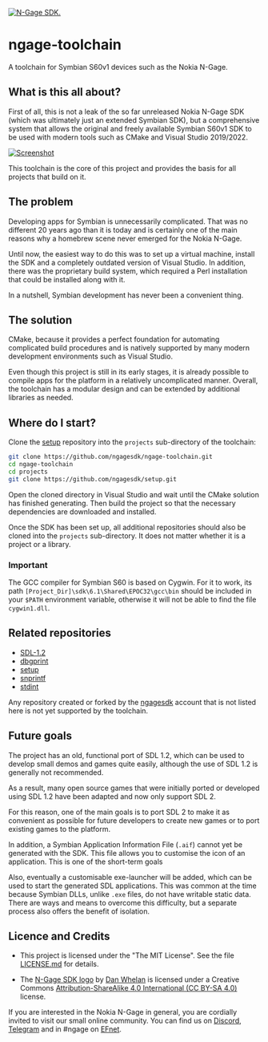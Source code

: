 [![N-Gage SDK.](https://raw.githubusercontent.com/ngagesdk/ngage-toolchain/master/media/ngagesdk-readme-header.png)](https://raw.githubusercontent.com/ngagesdk/ngage-toolchain/master/media/ngagesdk-header-2x-white.png?raw=true "N-Gage SDK.")

# ngage-toolchain

A toolchain for Symbian S60v1 devices such as the Nokia N-Gage.

## What is this all about?

First of all, this is not a leak of the so far unreleased Nokia N-Gage
SDK (which was ultimately just an extended Symbian SDK), but a
comprehensive system that allows the original and freely available
Symbian S60v1 SDK to be used with modern tools such as CMake and Visual
Studio 2019/2022.

[![Screenshot](https://raw.githubusercontent.com/ngagesdk/ngage-toolchain/master/media/ngagesdk-screenshot.png)](https://raw.githubusercontent.com/ngagesdk/ngage-toolchain/master/media/ngagesdk-screenshot.png?raw=true "Screenshot")

This toolchain is the core of this project and provides the basis for
all projects that build on it.

## The problem

Developing apps for Symbian is unnecessarily complicated.  That was no
different 20 years ago than it is today and is certainly one of the main
reasons why a homebrew scene never emerged for the Nokia N-Gage.

Until now, the easiest way to do this was to set up a virtual machine,
install the SDK and a completely outdated version of Visual Studio.  In
addition, there was the proprietary build system, which required a Perl
installation that could be installed along with it.

In a nutshell, Symbian development has never been a convenient thing.

## The solution

CMake, because it provides a perfect foundation for automating
complicated build procedures and is natively supported by many modern
development environments such as Visual Studio.

Even though this project is still in its early stages, it is already
possible to compile apps for the platform in a relatively uncomplicated
manner.  Overall, the toolchain has a modular design and can be extended
by additional libraries as needed.

## Where do I start?

Clone the [setup](https://github.com/ngagesdk/setup) repository into the
`projects` sub-directory of the toolchain:

```bash
git clone https://github.com/ngagesdk/ngage-toolchain.git
cd ngage-toolchain
cd projects
git clone https://github.com/ngagesdk/setup.git
```

Open the cloned directory in Visual Studio and wait until the CMake
solution has finished generating.  Then build the project so that the
necessary dependencies are downloaded and installed.

Once the SDK has been set up, all additional repositories should also be
cloned into the `projects` sub-directory.  It does not matter whether it
is a project or a library.

### Important

The GCC compiler for Symbian S60 is based on Cygwin. For it to work, its
path `[Project_Dir]\sdk\6.1\Shared\EPOC32\gcc\bin` should be included in
your `$PATH` environment variable, otherwise it will not be able to find
the file `cygwin1.dll`.

## Related repositories

- [SDL-1.2](https://github.com/ngagesdk/SDL-1.2)
- [dbgprint](https://github.com/ngagesdk/dbgprint)
- [setup](https://github.com/ngagesdk/setup)
- [snprintf](https://github.com/ngagesdk/snprintf)
- [stdint](https://github.com/ngagesdk/stdint)

Any repository created or forked by the
[ngagesdk](https://github.com/ngagesdk) account that is not listed here
is not yet supported by the toolchain.

## Future goals

The project has an old, functional port of SDL 1.2, which can be used to
develop small demos and games quite easily, although the use of SDL 1.2
is generally not recommended.

As a result, many open source games that were initially ported or
developed using SDL 1.2 have been adapted and now only support SDL 2.

For this reason, one of the main goals is to port SDL 2 to make it as
convenient as possible for future developers to create new games or to
port existing games to the platform.

In addition, a Symbian Application Information File (`.aif`) cannot yet
be generated with the SDK.  This file allows you to customise the icon
of an application. This is one of the short-term goals

Also, eventually a customisable exe-launcher will be added, which can
be used to start the generated SDL applications. This was common at the
time because Symbian DLLs, unlike `.exe` files, do not have writable
static data.  There are ways and means to overcome this difficulty, but
a separate process also offers the benefit of isolation.

## Licence and Credits

- This project is licensed under the "The MIT License".  See the file
  [LICENSE.md](LICENSE.md) for details.

- The [N-Gage SDK logo](media/) by [Dan Whelan](https://danwhelan.ie) is
  licensed under a Creative Commons [Attribution-ShareAlike 4.0
  International (CC BY-SA
  4.0)](https://creativecommons.org/licenses/by-sa/4.0/) license.

If you are interested in the Nokia N-Gage in general, you are cordially
invited to visit our small online community. You can find us on
[Discord](https://discord.gg/dbUzqJ26vs),
[Telegram](https://t.me/nokia_ngage) and in #ngage on
[EFnet](http://www.efnet.org/).

